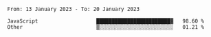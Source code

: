 <!--START_SECTION:waka-->

```text
From: 13 January 2023 - To: 20 January 2023

JavaScript                   ████████████████████████▓   98.60 %
Other                        ▒░░░░░░░░░░░░░░░░░░░░░░░░   01.21 %
```

<!--END_SECTION:waka-->
